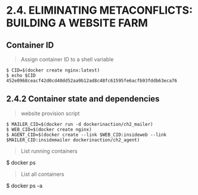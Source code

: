 # 2.4. ELIMINATING METACONFLICTS: BUILDING A WEBSITE FARM

## Container ID

> Assign container ID to a shell variable

```
$ CID=$(docker create nginx:latest)
$ echo $CID
452e0968ceacf42d0cd40dd52aa9b12ad8c48fc61595fe6acfb93fddb63eca76
```

## 2.4.2 Container state and dependencies

> website provision script

```
$ MAILER_CID=$(docker run -d dockerinaction/ch2_mailer)
$ WEB_CID=$(docker create nginx)
$ AGENT_CID=$(docker create --link $WEB_CID:insideweb --link $MAILER_CID:insidemailer dockerinaction/ch2_agent)
```

> List running containers

$ docker ps

> List all containers

$ docker ps -a


